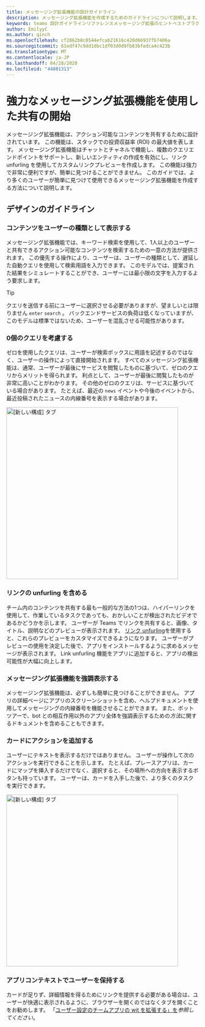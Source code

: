 ```yaml
---
title: メッセージング拡張機能の設計ガイドライン
description: メッセージング拡張機能を作成するためのガイドラインについて説明します。
keywords: teams 設計ガイドラインリファレンスメッセージング拡張のヒントベストプラクティス
author: EmilyyC
ms.author: qinch
ms.openlocfilehash: cf2862b8c8544efcab21616c420d66937fb7406a
ms.sourcegitcommit: 61edf47c9dd1dbc1df03d0d9fb83bfedca4c423b
ms.translationtype: MT
ms.contentlocale: ja-JP
ms.lasthandoff: 04/28/2020
ms.locfileid: "44801313"
---
```

# <a name="start-sharing-with-powerful-messaging-extensions"></a>強力なメッセージング拡張機能を使用した共有の開始

メッセージング拡張機能は、アクション可能なコンテンツを共有するために設計されています。 この機能は、スタックでの投資収益率 (ROI) の最大値を表します。 メッセージング拡張機能はチャットとチャネルで機能し、複数のクエリエンドポイントをサポートし、新しいエンティティの作成を有効にし、リンク unfurling を使用してカスタムリンクプレビューを作成します。 この機能は強力で非常に便利ですが、簡単に見つけることができません。 このガイドでは、より多くのユーザーが簡単に見つけて使用できるメッセージング拡張機能を作成する方法について説明します。

## <a name="design-guidelines"></a>デザインのガイドライン

### <a name="show-content-as-a-user-type"></a>コンテンツをユーザーの種類として表示する

メッセージング拡張機能では、キーワード検索を使用して、1人以上のユーザーと共有できるアクション可能なコンテンツを検索するための一意の方法が提供されます。 この優先する操作により、ユーザーは、ユーザーの種類として、遅延した自動クエリを使用して検索用語を入力できます。 このモデルでは、提案された結果をシミュレートすることができ、ユーザーには最小限の文字を入力するよう要求します。

> [!TIP]
>クエリを送信する前にユーザーに選択させる必要がありますが、望ましいとは限りません `enter` `search` 。 バックエンドサービスの負荷は低くなっていますが、このモデルは標準ではないため、ユーザーを混乱させる可能性があります。

### <a name="consider-zero-term-queries"></a>0個のクエリを考慮する

ゼロを使用したクエリは、ユーザーが検索ボックスに用語を記述するのではなく、ユーザーの操作によって直接開始されます。 すべてのメッセージング拡張機能は、通常、ユーザーが最後にサービスを閲覧したものに基づいて、ゼロのクエリからメリットを得られます。 利点として、ユーザーが最後に閲覧したものが非常に高いことがわかります。 その他のゼロのクエリは、サービスに基づいている場合があります。 たとえば、最近の `news` イベントや今後のイベントから、最近投稿されたニュースの内線番号を表示する場合があります。

<img width="450px" title="[新しい構成] タブ" src="../../assets/images/messaging-extension/zero-term-query.png" />

### <a name="include-link-unfurling"></a>リンクの unfurling を含める

チーム内のコンテンツを共有する最も一般的な方法の1つは、ハイパーリンクを使用して、作業しているタスクであっても、おかしいことが検出されたビデオであるかどうかを示します。 ユーザーが Teams でリンクを共有すると、画像、タイトル、説明などのプレビューが表示されます。 [リンク unfurling](../how-to/link-unfurling.md)を使用すると、これらのプレビューをカスタマイズできるようになります。 ユーザーがプレビューの使用を決定した後で、アプリをインストールするように求めるメッセージが表示されます。 Link unfurling 機能をアプリに追加すると、アプリの検出可能性が大幅に向上します。

### <a name="highlight-your-messaging-extension"></a>メッセージング拡張機能を強調表示する

メッセージング拡張機能は、必ずしも簡単に見つけることができません。 アプリの詳細ページにアプリのスクリーンショットを含め、ヘルプドキュメントを使用してメッセージングの内線番号を機能させることができます。 また、ボットツアーで、bot との相互作用以外のアプリ全体を強調表示するための*方法*に関するドキュメントを含めることもできます。

### <a name="add-actions-on-card"></a>カードにアクションを追加する

ユーザーにテキストを表示するだけではありません。 ユーザーが操作して次のアクションを実行できることを示します。 たとえば、プレースアプリは、カードにマップを挿入するだけでなく、選択すると、その場所への方向を表示するボタンも持っています。 ユーザーは、カードを入手した後で、より多くのタスクを実行できます。

<img width="450px" title="[新しい構成] タブ" src="../../assets/images/messaging-extension/action-on-card.png" />

### <a name="keep-users-in-the-app-context"></a>アプリコンテキストでユーザーを保持する

カードが足りず、詳細情報を得るためにリンクを提供する必要がある場合は、ユーザーが快適に表示されるように、ブラウザーを開くのではなくタブを開くことをお勧めします。 「[ユーザー設定のチームアプリの wit を拡張する」を](../../tabs/how-to/add-tab.md)*参照してください*。
